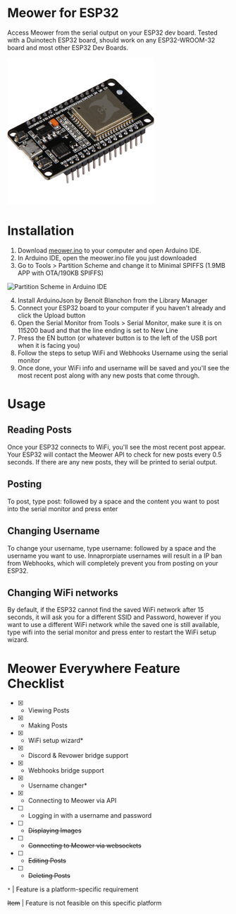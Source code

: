 # Meower for ESP32
Access Meower from the serial output on your ESP32 dev board. Tested with a Duinotech ESP32 board, should work on any ESP32-WROOM-32 board and most other ESP32 Dev Boards.

<img src="https://github.com/Meower-Everywhere/ESP32/blob/02e3565fd8fe1ebe9b65a5a673d2db1889371809/assets/meower-esp32.png" height="333" width="333">

# Installation
1. Download [meower.ino](https://github.com/Meower-Everywhere/ESP32/blob/9c3765a1a6e9f89ebd2904138feb9e090b19d283/meower.ino) to your computer and open Arduino IDE.
2. In Arduino IDE, open the meower.ino file you just downloaded
3. Go to Tools > Partition Scheme and change it to Minimal SPIFFS (1.9MB APP with OTA/190KB SPIFFS)
<img width="465.5" alt="Partition Scheme in Arduino IDE" src="https://github.com/Meower-Everywhere/ESP32/assets/72828296/744ad746-fc56-4a76-881b-dc95eccb3dc1">

4. Install ArduinoJson by Benoit Blanchon from the Library Manager
5. Connect your ESP32 board to your computer if you haven't already and click the Upload button
6. Open the Serial Monitor from Tools > Serial Monitor, make sure it is on 115200 baud and that the line ending is set to New Line
7. Press the EN button (or whatever button is to the left of the USB port when it is facing you)
8. Follow the steps to setup WiFi and Webhooks Username using the serial monitor
9. Once done, your WiFi info and username will be saved and you'll see the most recent post along with any new posts that come through.

# Usage
## Reading Posts
Once your ESP32 connects to WiFi, you'll see the most recent post appear. Your ESP32 will contact the Meower API to check for new posts every 0.5 seconds. If there are any new posts, they will be printed to serial output.
## Posting
To post, type post: followed by a space and the content you want to post into the serial monitor and press enter
## Changing Username
To change your username, type username: followed by a space and the username you want to use. Innaprorpiate usernames will result in a IP ban from Webhooks, which will completely prevent you from posting on your ESP32.
## Changing WiFi networks
By default, if the ESP32 cannot find the saved WiFi network after 15 seconds, it will ask you for a different SSID and Password, however if you want to use a different WiFi network while the saved one is still available, type wifi into the serial monitor and press enter to restart the WiFi setup wizard.

# Meower Everywhere Feature Checklist
- [x] - Viewing Posts
- [x] - Making Posts
- [x] - WiFi setup wizard*
- [x] - Discord & Revower bridge support
- [x] - Webhooks bridge support
- [x] - Username changer*
- [x] - Connecting to Meower via API
- [ ] - Logging in with a username and password
- [ ] - ~~Displaying Images~~
- [ ] - ~~Connecting to Meower via websockets~~
- [ ] - ~~Editing Posts~~
- [ ] - ~~Deleting Posts~~

`*` | Feature is a platform-specific requirement

~~Item~~ | Feature is not feasible on this specific platform
